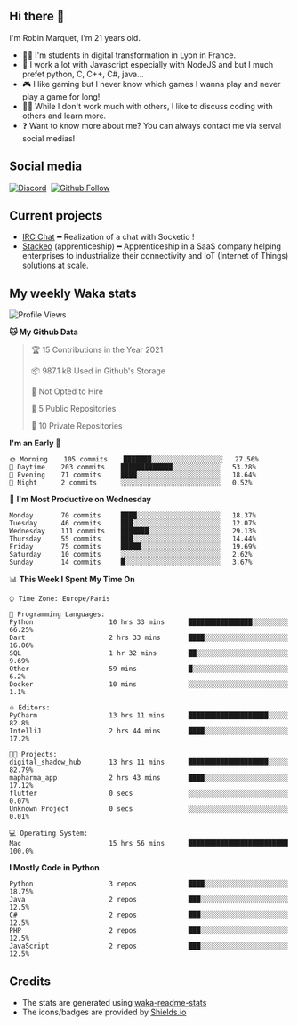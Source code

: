## Hi there 👋

I'm Robin Marquet, I'm 21 years old.

- 👨‍💻 I'm students in digital transformation in Lyon in France.
- 🌱 I work a lot with Javascript especially with NodeJS and but I much prefet python, C, C++, C#, java...
- 🎮 I like gaming but I never know which games I wanna play and never play a game for long!
- 👯‍♀️ While I don't work much with others, I like to discuss coding with others and learn more.
- ❓ Want to know more about me? You can always contact me via serval social medias!

## Social media

[![Discord](https://img.shields.io/discord/759460462105854022?label=rmarquet%232048&style=for-the-badge&logo=discord&logoColor=ffffff)](https://github.com/rmarquet21)
‎‎ [![Github Follow](https://img.shields.io/github/followers/rmarquet21?logo=github&logoColor=ffffff&style=for-the-badge)](https://github.com/rmarquet21)

## Current projects

- [IRC Chat](https://socket.io/) ━ Realization of a chat with Socketio !
- [Stackeo](https://www.stackeo.io/) (apprenticeship) ━ Apprenticeship in a SaaS company helping enterprises to industrialize their connectivity and IoT (Internet of Things) solutions at scale.

## My weekly Waka stats

<!--START_SECTION:waka-->
![Profile Views](http://img.shields.io/badge/Profile%20Views-12-blue)

**🐱 My Github Data** 

> 🏆 15 Contributions in the Year 2021
 > 
> 📦 987.1 kB Used in Github's Storage 
 > 
> 🚫 Not Opted to Hire
 > 
> 📜 5 Public Repositories 
 > 
> 🔑 10 Private Repositories  
 > 
**I'm an Early 🐤** 

```text
🌞 Morning    105 commits    ███████░░░░░░░░░░░░░░░░░░   27.56% 
🌆 Daytime    203 commits    █████████████░░░░░░░░░░░░   53.28% 
🌃 Evening    71 commits     ████░░░░░░░░░░░░░░░░░░░░░   18.64% 
🌙 Night      2 commits      ░░░░░░░░░░░░░░░░░░░░░░░░░   0.52%

```
📅 **I'm Most Productive on Wednesday** 

```text
Monday       70 commits     ████░░░░░░░░░░░░░░░░░░░░░   18.37% 
Tuesday      46 commits     ███░░░░░░░░░░░░░░░░░░░░░░   12.07% 
Wednesday    111 commits    ███████░░░░░░░░░░░░░░░░░░   29.13% 
Thursday     55 commits     ███░░░░░░░░░░░░░░░░░░░░░░   14.44% 
Friday       75 commits     █████░░░░░░░░░░░░░░░░░░░░   19.69% 
Saturday     10 commits     ░░░░░░░░░░░░░░░░░░░░░░░░░   2.62% 
Sunday       14 commits     █░░░░░░░░░░░░░░░░░░░░░░░░   3.67%

```


📊 **This Week I Spent My Time On** 

```text
⌚︎ Time Zone: Europe/Paris

💬 Programming Languages: 
Python                   10 hrs 33 mins      ████████████████░░░░░░░░░   66.25% 
Dart                     2 hrs 33 mins       ████░░░░░░░░░░░░░░░░░░░░░   16.06% 
SQL                      1 hr 32 mins        ██░░░░░░░░░░░░░░░░░░░░░░░   9.69% 
Other                    59 mins             █░░░░░░░░░░░░░░░░░░░░░░░░   6.2% 
Docker                   10 mins             ░░░░░░░░░░░░░░░░░░░░░░░░░   1.1%

🔥 Editors: 
PyCharm                  13 hrs 11 mins      ████████████████████░░░░░   82.8% 
IntelliJ                 2 hrs 44 mins       ████░░░░░░░░░░░░░░░░░░░░░   17.2%

🐱‍💻 Projects: 
digital_shadow_hub       13 hrs 11 mins      ████████████████████░░░░░   82.79% 
mapharma_app             2 hrs 43 mins       ████░░░░░░░░░░░░░░░░░░░░░   17.12% 
flutter                  0 secs              ░░░░░░░░░░░░░░░░░░░░░░░░░   0.07% 
Unknown Project          0 secs              ░░░░░░░░░░░░░░░░░░░░░░░░░   0.01%

💻 Operating System: 
Mac                      15 hrs 56 mins      █████████████████████████   100.0%

```

**I Mostly Code in Python** 

```text
Python                   3 repos             ████░░░░░░░░░░░░░░░░░░░░░   18.75% 
Java                     2 repos             ███░░░░░░░░░░░░░░░░░░░░░░   12.5% 
C#                       2 repos             ███░░░░░░░░░░░░░░░░░░░░░░   12.5% 
PHP                      2 repos             ███░░░░░░░░░░░░░░░░░░░░░░   12.5% 
JavaScript               2 repos             ███░░░░░░░░░░░░░░░░░░░░░░   12.5%

```



<!--END_SECTION:waka-->

## Credits

- The stats are generated using [waka-readme-stats](https://github.com/anmol098/waka-readme-stats)
- The icons/badges are provided by [Shields.io](https://shields.io/)
